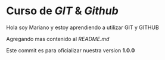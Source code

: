 # Curso de _GIT_ & _Github_

Hola soy Mariano y estoy aprendiendo a utilizar GIT y GITHUB

Agregando mas contenido al _README.md_

Este commit es para oficializar nuestra version **1.0.0**

